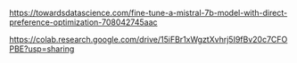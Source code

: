  https://towardsdatascience.com/fine-tune-a-mistral-7b-model-with-direct-preference-optimization-708042745aac


https://colab.research.google.com/drive/15iFBr1xWgztXvhrj5I9fBv20c7CFOPBE?usp=sharing
 
